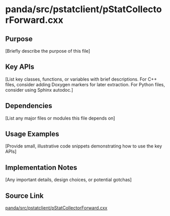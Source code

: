 # panda/src/pstatclient/pStatCollectorForward.cxx

## Purpose
[Briefly describe the purpose of this file]

## Key APIs
[List key classes, functions, or variables with brief descriptions.
For C++ files, consider adding Doxygen markers for later extraction.
For Python files, consider using Sphinx autodoc.]

## Dependencies
[List any major files or modules this file depends on]

## Usage Examples
[Provide small, illustrative code snippets demonstrating how to use the key APIs]

## Implementation Notes
[Any important details, design choices, or potential gotchas]

## Source Link
[panda/src/pstatclient/pStatCollectorForward.cxx](link_to_source_repository/panda/src/pstatclient/pStatCollectorForward.cxx)
